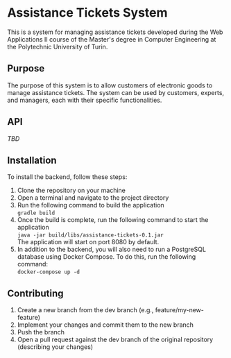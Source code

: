# Assistance Tickets System
This is a system for managing assistance tickets developed during the Web Applications II course of the Master's degree in Computer Engineering at the Polytechnic University of Turin.

## Purpose
The purpose of this system is to allow customers of electronic goods to manage assistance tickets. The system can be used by customers, experts, and managers, each with their specific functionalities.

## API
_TBD_

## Installation
To install the backend, follow these steps:
1. Clone the repository on your machine
2. Open a terminal and navigate to the project directory
3. Run the following command to build the application  
`gradle build`
4. Once the build is complete, run the following command to start the application  
   `java -jar build/libs/assistance-tickets-0.1.jar`  
   The application will start on port 8080 by default.
5. In addition to the backend, you will also need to run a PostgreSQL database using Docker Compose. To do this, run the following command:  
`docker-compose up -d`

## Contributing
1. Create a new branch from the dev branch (e.g., feature/my-new-feature)
2. Implement your changes and commit them to the new branch
3. Push the branch
4. Open a pull request against the dev branch of the original repository (describing your changes)
